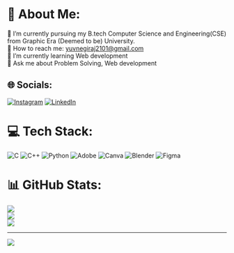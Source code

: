 # 💫 About Me:
🔭 I’m currently pursuing my B.tech Computer Science and Engineering(CSE)<br>          from Graphic Era (Deemed to be) University.<br>🤝 How to reach me: yuvnegiraj2101@gmail.com<br>🌱 I’m currently learning Web development<br>💬 Ask me about Problem Solving, Web development<br> 


## 🌐 Socials:
[![Instagram](https://img.shields.io/badge/Instagram-%23E4405F.svg?logo=Instagram&logoColor=white)](https://instagram.com/https://instagram.com/yuvraj_.negi) [![LinkedIn](https://img.shields.io/badge/LinkedIn-%230077B5.svg?logo=linkedin&logoColor=white)](https://linkedin.com/in/https://www.linkedin.com/in/yuvraj-negi-1692a3290/) 

# 💻 Tech Stack:
![C](https://img.shields.io/badge/c-%2300599C.svg?style=for-the-badge&logo=c&logoColor=white) ![C++](https://img.shields.io/badge/c++-%2300599C.svg?style=for-the-badge&logo=c%2B%2B&logoColor=white) ![Python](https://img.shields.io/badge/python-3670A0?style=for-the-badge&logo=python&logoColor=ffdd54) ![Adobe](https://img.shields.io/badge/adobe-%23FF0000.svg?style=for-the-badge&logo=adobe&logoColor=white) ![Canva](https://img.shields.io/badge/Canva-%2300C4CC.svg?style=for-the-badge&logo=Canva&logoColor=white) ![Blender](https://img.shields.io/badge/blender-%23F5792A.svg?style=for-the-badge&logo=blender&logoColor=white) ![Figma](https://img.shields.io/badge/figma-%23F24E1E.svg?style=for-the-badge&logo=figma&logoColor=white)
# 📊 GitHub Stats:
![](https://github-readme-stats.vercel.app/api?username=yuvrajnegii&theme=dark&hide_border=false&include_all_commits=false&count_private=false)<br/>
![](https://github-readme-streak-stats.herokuapp.com/?user=yuvrajnegii&theme=dark&hide_border=false)<br/>
![](https://github-readme-stats.vercel.app/api/top-langs/?username=yuvrajnegii&theme=dark&hide_border=false&include_all_commits=false&count_private=false&layout=compact)

---
[![](https://visitcount.itsvg.in/api?id=yuvrajnegii&icon=0&color=0)](https://visitcount.itsvg.in)

<!-- Proudly created with GPRM ( https://gprm.itsvg.in ) -->

